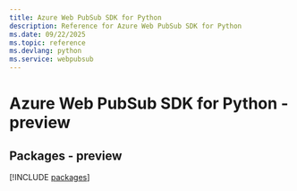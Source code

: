```yaml
---
title: Azure Web PubSub SDK for Python
description: Reference for Azure Web PubSub SDK for Python
ms.date: 09/22/2025
ms.topic: reference
ms.devlang: python
ms.service: webpubsub
---
```

# Azure Web PubSub SDK for Python - preview
## Packages - preview
[!INCLUDE [packages](web-pubsub-index.md)]